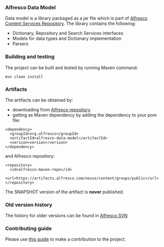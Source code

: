 ### Alfresco Data Model
Data model is a library packaged as a jar file which is part of [Alfresco Content Services Repository](https://community.alfresco.com/docs/DOC-6385-project-overview-repository).
The library contains the following:
* Dictionary, Repository and Search Services interfaces
* Models for data types and Dictionary implementation
* Parsers

### Building and testing
The project can be built and tested by running Maven command:
~~~
mvn clean install
~~~

### Artifacts
The artifacts can be obtained by:
* downloading from [Alfresco repository](https://artifacts.alfresco.com/nexus/content/groups/public)
* getting as Maven dependency by adding the dependency to your pom file:
~~~
<dependency>
  <groupId>org.alfresco</groupId>
  <artifactId>alfresco-data-model</artifactId>
  <version>version</version>
</dependency>
~~~
and Alfresco repository:
~~~
<repository>
  <id>alfresco-maven-repo</id>
  <url>https://artifacts.alfresco.com/nexus/content/groups/public</url>
</repository>
~~~
The SNAPSHOT version of the artifact is **never** published.

### Old version history
The history for older versions can be found in [Alfresco SVN](https://svn.alfresco.com/repos/alfresco-open-mirror/alfresco/HEAD/root/projects/data-model)

### Contributing guide
Please use [this guide](CONTRIBUTING.md) to make a contribution to the project.